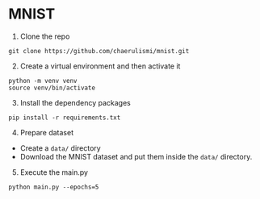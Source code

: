 # MNIST

1. Clone the repo
```
git clone https://github.com/chaerulismi/mnist.git
```

2. Create a virtual environment and then activate it
```
python -m venv venv
source venv/bin/activate
```

3. Install the dependency packages
```
pip install -r requirements.txt
```

4. Prepare dataset

- Create a `data/` directory
- Download the MNIST dataset and put them inside the `data/` directory.

5. Execute the main.py
```
python main.py --epochs=5
```
